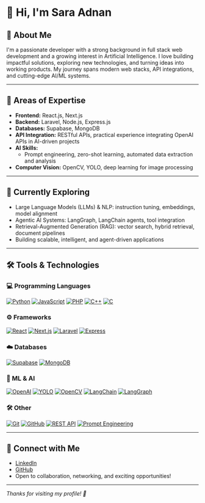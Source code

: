 # 👋 Hi, I'm Sara Adnan



## 📝 About Me

I'm a passionate developer with a strong background in full stack web development and a growing interest in Artificial Intelligence. I love building impactful solutions, exploring new technologies, and turning ideas into working products. My journey spans modern web stacks, API integrations, and cutting-edge AI/ML systems.

---

## 🚀 Areas of Expertise

- **Frontend:** React.js, Next.js
- **Backend:** Laravel, Node.js, Express.js
- **Databases:** Supabase, MongoDB
- **API Integration:** RESTful APIs, practical experience integrating OpenAI APIs in AI-driven projects
- **AI Skills:** 
  - Prompt engineering, zero-shot learning, automated data extraction and analysis
- **Computer Vision:** OpenCV, YOLO, deep learning for image processing

---

## 🌱 Currently Exploring

- Large Language Models (LLMs) & NLP: instruction tuning, embeddings, model alignment
- Agentic AI Systems: LangGraph, LangChain agents, tool integration
- Retrieval-Augmented Generation (RAG): vector search, hybrid retrieval, document pipelines
- Building scalable, intelligent, and agent-driven applications

---

## 🛠️ Tools & Technologies

### 💻 Programming Languages

[![Python](https://img.shields.io/badge/-Python-3776AB?logo=python&logoColor=white)](https://www.python.org/)
[![JavaScript](https://img.shields.io/badge/-JavaScript-F7DF1E?logo=javascript&logoColor=black)](https://developer.mozilla.org/docs/Web/JavaScript)
[![PHP](https://img.shields.io/badge/-PHP-777BB4?logo=php&logoColor=white)](https://www.php.net/)
[![C++](https://img.shields.io/badge/-C++-00599C?logo=c%2B%2B&logoColor=white)](https://isocpp.org/)
[![C](https://img.shields.io/badge/-C-00599C?logo=c&logoColor=white)](https://en.wikipedia.org/wiki/C_(programming_language))


### ⚙️ Frameworks

[![React](https://img.shields.io/badge/-React-61DAFB?logo=react&logoColor=black)](https://react.dev/)
[![Next.js](https://img.shields.io/badge/-Next.js-000000?logo=next.js&logoColor=white)](https://nextjs.org/)
[![Laravel](https://img.shields.io/badge/-Laravel-FF2D20?logo=laravel&logoColor=white)](https://laravel.com/)
[![Express](https://img.shields.io/badge/-Express-000000?logo=express&logoColor=white)](https://expressjs.com/)


### ☁️ Databases

[![Supabase](https://img.shields.io/badge/-Supabase-3ECF8E?logo=supabase&logoColor=white)](https://supabase.com/)
[![MongoDB](https://img.shields.io/badge/-MongoDB-47A248?logo=mongodb&logoColor=white)](https://www.mongodb.com/)


### 🤖 ML & AI

[![OpenAI](https://img.shields.io/badge/-OpenAI-412991?logo=openai&logoColor=white)](https://openai.com/)
[![YOLO](https://img.shields.io/badge/-YOLO-FF8000?logoColor=white)](https://github.com/ultralytics/yolov5)
[![OpenCV](https://img.shields.io/badge/-OpenCV-5C3EE8?logo=opencv&logoColor=white)](https://opencv.org/)
[![LangChain](https://img.shields.io/badge/-LangChain-333333?logo=data:image/svg+xml;base64,PHN2ZyBmaWxsPSIjZmZmIiBoZWlnaHQ9IjE2IiB3aWR0aD0iMTYiPjwvc3ZnPg==&logoColor=white)](https://www.langchain.com/)
[![LangGraph](https://img.shields.io/badge/-LangGraph-000000?logo=data:image/svg+xml;base64,PHN2ZyBmaWxsPSIjZmZmIiBoZWlnaHQ9IjE2IiB3aWR0aD0iMTYiPjwvc3ZnPg==&logoColor=white)](https://www.langchain.com/langgraph)


### 🛠️ Other

[![Git](https://img.shields.io/badge/-Git-F05032?logo=git&logoColor=white)](https://git-scm.com/)
[![GitHub](https://img.shields.io/badge/-GitHub-181717?logo=github&logoColor=white)](https://github.com/)
[![REST API](https://img.shields.io/badge/-REST%20APIs-02569B?logo=api&logoColor=white)](https://restfulapi.net/)
[![Prompt Engineering](https://img.shields.io/badge/-Prompt%20Engineering-FF5733?logo=OpenAI&logoColor=white)](https://www.promptingguide.ai/)

---

## 🤝 Connect with Me

- [LinkedIn](https://www.linkedin.com/in/sara-adnan-aa1181263/)
- [GitHub](https://github.com/Saraadnan-sa)
- Open to collaboration, networking, and exciting opportunities!

---

*Thanks for visiting my profile! 🚀*
